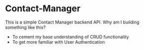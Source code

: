 # Contact-Manager

This is a simple Contact Manager backend API. Why am I building something like this?
- To cement my base understanding of CRUD functionality
- To get more familiar with User Authentication
